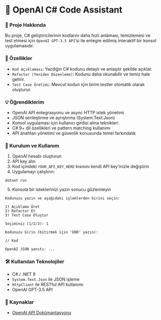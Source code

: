 # 🤖 OpenAI C# Code Assistant
### 🎯 Proje Hakkında
Bu proje, C# geliştiricilerinin kodlarını daha hızlı anlaması, temizlemesi ve test etmesi için `OpenAI GPT-3.5 API`’si ile entegre edilmiş interaktif bir konsol uygulamasıdır.

### 🚀 Özellikler
+ `Kod Açıklaması`: Yazdığın C# kodunu detaylı ve anlaşılır şekilde açıklar.
+ `Refactor (Yeniden Düzenleme)`: Kodunu daha okunabilir ve temiz hale getirir.
+ `Test Case Üretimi`: Mevcut kodun için birim testler otomatik olarak oluşturur.

### 💡 Öğrendiklerim
+ OpenAI API entegrasyonu ve async HTTP istek yönetimi
+ JSON serileştirme ve ayrıştırma (System.Text.Json)
+ Konsol uygulaması için kullanıcı girdisi alma teknikleri
+ C# 9+ dil özellikleri ve pattern matching kullanımı
+ API anahtarı yönetimi ve güvenlik konusunda temel farkındalık

### 🔧 Kurulum ve Kullanım
1. OpenAI hesabı oluşturun
2. API key alın
3. Kod içindeki `YOUR_API_KEY_HERE` kısmını kendi API key'inizle değiştirin
4. Uygulamayı çalıştırın:
```
dotnet run
```
5. Konsola bir isteklerinizi yazın sonucu gözlemleyin
```
Kodunuzu yazın ve aşağıdaki işlemlerden birini seçin:

1) Açıklama Üret
2) Refactor Et
3) Test Case Oluştur

Seçiminiz (1/2/3): 1

Kodunuzu Girin (bitirmek için 'END' yazın):

// Kod

OpenAI JSON yanıtı: ...
```

### 🛠 Kullanılan Teknolojiler
+ C# / .NET 9
+ `System.Text.Json` ile JSON işleme
+ `HttpClient` ile RESTful API kullanımı
+ OpenAI GPT-3.5 API

### 🔗 Kaynaklar
+ [OpenAI API Dokümantasyonu](https://platform.openai.com/docs/api-reference/introduction)
